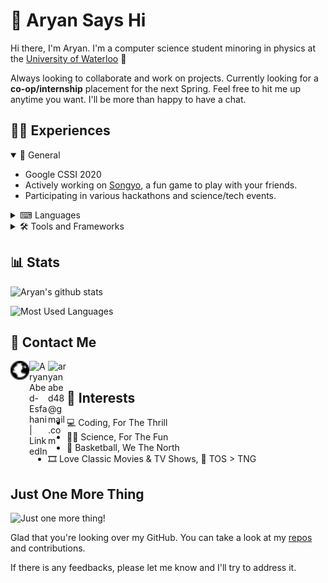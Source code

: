 # 👋 Aryan Says Hi

Hi there, I'm Aryan. I'm a computer science student minoring in physics at the [University of Waterloo](https://cs.uwaterloo.ca) 🍁

Always looking to collaborate and work on projects. Currently looking for a **co-op/internship** placement for the next Spring. Feel free to hit me up anytime you want. I'll be more than happy to have a chat.

## 👨‍💻 Experiences
 
<details open>

<summary>🧑 General </summary>

* Google CSSI 2020
* Actively working on [Songyo](https://songyo.net/), a fun game to play with your friends.
* Participating in various hackathons and science/tech events.

</details>

<details>

<summary>⌨ Languages</summary>

<img title="C++" style="padding:3px" alt="C++" width="50px" src="https://cdn.jsdelivr.net/npm/simple-icons@v3/icons/cplusplus.svg">

<img title="JavaScript" style="padding:3px" alt="JavaScript" width="45px" src="https://cdn.jsdelivr.net/npm/simple-icons@v3/icons/javascript.svg">

<img title="Python" style="padding:3px" alt="Python" width="45px" src="https://cdn.jsdelivr.net/npm/simple-icons@v3/icons/python.svg">

<img title="Java" style="padding:3px" alt="Java" width="45px" src="https://cdn.jsdelivr.net/npm/simple-icons@v3/icons/java.svg">

<img title="C#" style="padding:3px" alt="C#" width="45px" src="https://cdn.jsdelivr.net/npm/simple-icons@v3/icons/csharp.svg">

</details>

<details>

<summary>🛠 Tools and Frameworks </summary>

<img title="NodeJS" style="padding:3px" alt="NodeJS" width="50px" src="https://cdn.jsdelivr.net/npm/simple-icons@v3/icons/node-dot-js.svg">

<img title="Flask" style="padding:3px" alt="Flask" width="50px" src="https://cdn.jsdelivr.net/npm/simple-icons@v3/icons/flask.svg">

<img title="git" style="padding:3px" alt="git" width="50px" src="https://cdn.jsdelivr.net/npm/simple-icons@v3/icons/git.svg">

<img title="GitHub" style="padding:3px" alt="GitHub" width="50px" src="https://cdn.jsdelivr.net/npm/simple-icons@v3/icons/github.svg">

<img title="travis.ci" style="padding:3px" alt="travis.ci" width="50px" src="https://cdn.jsdelivr.net/npm/simple-icons@v3/icons/travisci.svg">

<img title="Unity" style="padding:3px" alt="Unity" width="50px" src="https://cdn.jsdelivr.net/npm/simple-icons@v3/icons/unity.svg">

<img title="MS Visual Studio" style="padding:3px" alt="MS Visual Studio" width="50px" src="https://cdn.jsdelivr.net/npm/simple-icons@v3/icons/visualstudio.svg">

<img title="VS Code" style="padding:5px" alt="VS Code" width="50px" src="https://cdn.jsdelivr.net/npm/simple-icons@v3/icons/visualstudiocode.svg">

<img title="Emacs" style="padding:3px" alt="Emacs" width="50px" src="https://cdn.jsdelivr.net/npm/simple-icons@v3/icons/gnuemacs.svg">

</details>

## 📊 Stats

![Aryan's github stats](https://github-readme-stats.vercel.app/api?username=AryanAb&count_private=true)

![Most Used Languages](https://github-readme-stats.vercel.app/api/top-langs/?username=AryanAb&theme=tokyonight)

## 💬 Contact Me

<a href=""><img title="Personal Website" align="left" alt="aryabed.com" width="30px" src="https://raw.githubusercontent.com/iconic/open-iconic/master/svg/globe.svg" /></a>

<a href= ""><img title="LinkedIn" align="left" alt="Aryan Abed-Esfahani | LinkedIn" width="30px" src="https://cdn.jsdelivr.net/npm/simple-icons@v3/icons/linkedin.svg" /></a>

<a href="mailto:aryanabed48@gmail.com"><img title="Email" align="left" alt="aryanabed48@gmail.com" width="30px" src="https://cdn.jsdelivr.net/npm/simple-icons@v3/icons/gmail.svg" /></a>

<br>

## 🧩 Interests

* 💻 Coding, For The Thrill
* 👨‍🔬 Science, For The Fun
* 🏀 Basketball, We The North
* 🎞 Love Classic Movies & TV Shows, 🖖 TOS > TNG

## Just One More Thing

<img alt="Just one more thing!" src="https://media1.tenor.com/images/c5372935b530ec8f063816c6b3cd1b44/tenor.gif?itemid=13175857" width="300px">

Glad that you're looking over my GitHub. You can take a look at my [repos](https://github.com/AryanAb?tab=repositories) and contributions.

 If there is any feedbacks, please let me know and I'll try to address it.
